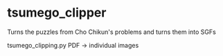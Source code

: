 # tsumego_clipper
Turns the puzzles from Cho Chikun's problems and turns them into SGFs

tsumego_clipping.py
  PDF -> individual images


